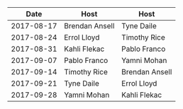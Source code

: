 |Date|Host|Host|
|----|----|----|
|2017-08-17|Brendan Ansell|Tyne Daile|
|2017-08-24|Errol Lloyd|Timothy Rice|
|2017-08-31|Kahli Flekac|Pablo Franco|
|2017-09-07|Pablo Franco|Yamni Mohan|
|2017-09-14|Timothy Rice|Brendan Ansell|
|2017-09-21|Tyne Daile|Errol Lloyd|
|2017-09-28|Yamni Mohan|Kahli Flekac|
